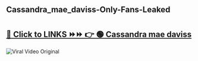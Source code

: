 
 ## Cassandra_mae_daviss-Only-Fans-Leaked

# <h2><a href="https://clipsfans.com/Cassandra_mae_daviss&ref=git">🔗 Click to LINKS ⏩⏩ 👉 🟢 Cassandra mae daviss </a></h2>

<a href="https://clipsfans.com/Cassandra_mae_daviss&ref=git" rel="nofollow" data-target="animated-image.originalLink"><img src="https://i.ibb.co.com/xMMVF88/686577567.gif" alt="Viral Video Original" style="max-width: 100%; display: inline-block;" data-target="animated-image.originalImage"></a>
